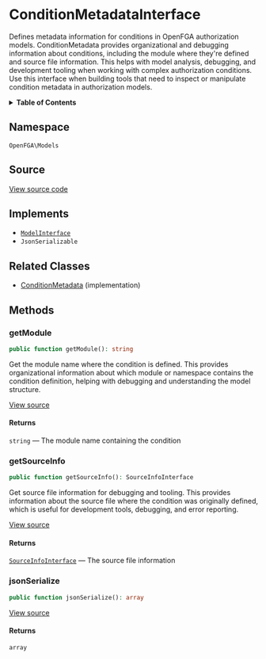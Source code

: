# ConditionMetadataInterface

Defines metadata information for conditions in OpenFGA authorization models. ConditionMetadata provides organizational and debugging information about conditions, including the module where they&#039;re defined and source file information. This helps with model analysis, debugging, and development tooling when working with complex authorization conditions. Use this interface when building tools that need to inspect or manipulate condition metadata in authorization models.

<details>
<summary><strong>Table of Contents</strong></summary>

- [Namespace](#namespace)
- [Source](#source)
- [Implements](#implements)
- [Related Classes](#related-classes)
- [Methods](#methods)

- [`getModule()`](#getmodule)
  - [`getSourceInfo()`](#getsourceinfo)
  - [`jsonSerialize()`](#jsonserialize)

</details>

## Namespace

`OpenFGA\Models`

## Source

[View source code](https://github.com/evansims/openfga-php/blob/main/src/Models/ConditionMetadataInterface.php)

## Implements

- [`ModelInterface`](ModelInterface.md)
- `JsonSerializable`

## Related Classes

- [ConditionMetadata](Models/ConditionMetadata.md) (implementation)

## Methods

### getModule

```php
public function getModule(): string

```

Get the module name where the condition is defined. This provides organizational information about which module or namespace contains the condition definition, helping with debugging and understanding the model structure.

[View source](https://github.com/evansims/openfga-php/blob/main/src/Models/ConditionMetadataInterface.php#L31)

#### Returns

`string` — The module name containing the condition

### getSourceInfo

```php
public function getSourceInfo(): SourceInfoInterface

```

Get source file information for debugging and tooling. This provides information about the source file where the condition was originally defined, which is useful for development tools, debugging, and error reporting.

[View source](https://github.com/evansims/openfga-php/blob/main/src/Models/ConditionMetadataInterface.php#L42)

#### Returns

[`SourceInfoInterface`](SourceInfoInterface.md) — The source file information

### jsonSerialize

```php
public function jsonSerialize(): array

```

[View source](https://github.com/evansims/openfga-php/blob/main/src/Models/ConditionMetadataInterface.php#L48)

#### Returns

`array`

